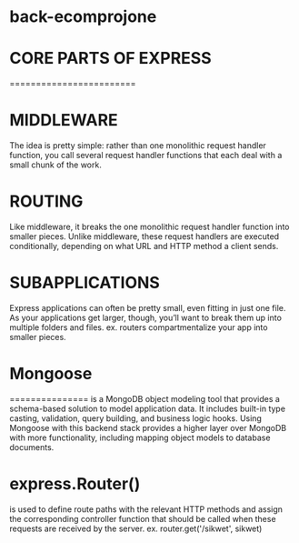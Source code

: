 # back-ecomprojone

# CORE PARTS OF EXPRESS
========================
# MIDDLEWARE
The idea is pretty simple: rather than one monolithic request handler 
function, you call several request handler functions that each deal 
with a small chunk of the work.

# ROUTING
Like middleware, it breaks the one monolithic request handler function 
into smaller pieces. Unlike middleware, these request handlers are 
executed conditionally, depending on what URL and HTTP method a client 
sends.

# SUBAPPLICATIONS
Express applications can often be pretty small, even fitting in just one
file. As your applications get larger, though, you’ll want to break them up
into multiple folders and files.
ex. routers
compartmentalize your app into smaller pieces.

# Mongoose
=============== 
is a MongoDB object modeling tool that provides a schema-based solution to model application data. It includes built-in type casting, validation, query building, and business logic hooks. Using Mongoose with this backend stack provides a higher layer over MongoDB with more functionality, including mapping object
models to database documents.


# express.Router() 
is used to define route paths with the relevant HTTP methods and
assign the corresponding controller function that should be called when these
requests are received by the server.
ex. router.get('/sikwet', sikwet)

